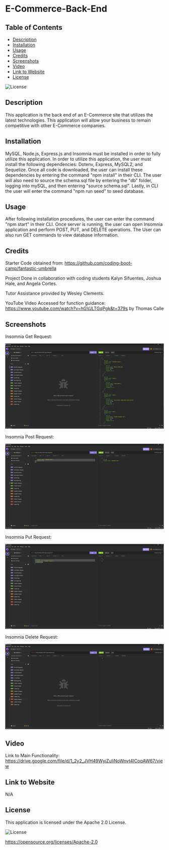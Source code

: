 # E-Commerce-Back-End

## Table of Contents

* [Description](#description)
* [Installation](#installation)
* [Usage](#usage)
* [Credits](#credits)
* [Screenshots](#screenshots)
* [Video](#video)
* [Link to Website](#link-to-website)
* [License](#license)

![License](https://img.shields.io/badge/License-Apache_2.0-blue.svg)

## Description

This application is the back end of an E-Commerce site that utilizes the latest technologies. This application will allow your business to remain competitive with other E-Commerce companies.

## Installation

MySQL, Node.js, Express.js and Insomnia must be installed in order to fully utilize this application. In order to utilize this application, the user must install the following dependencies: Dotenv, Express, MySQL2, and Sequelize. Once all code is downloaded, the user can install these dependencies by entering the command "npm install" in their CLI. The user will also need to source the schema.sql file by entering the "db" folder, logging into mySQL, and then entering "source schema.sql". Lastly, in CLI the user will enter the command "npm run seed" to seed database.

## Usage

After following installation procedures, the user can enter the command "npm start" in their CLI. Once server is running, the user can open Insomnia application and perform POST, PUT, and DELETE operations. The User can also run GET commands to view database information.

## Credits

Starter Code obtained from: https://github.com/coding-boot-camp/fantastic-umbrella

Project Done in collaboration with coding students Kalyn Sifuentes, Joshua Hale, and Angela Cortes.

Tutor Assistance provided by Wesley Clements.

YouTube Video Accessed for function guidance: https://www.youtube.com/watch?v=hGVJLTGqPgk&t=379s by Thomas Calle

## Screenshots

Insomnia Get Request: 

![Alt Text](./images/get-request-insomnia-screen.png)

Insomnia Post Request:

![Alt Text](./images/post-request-insomnia-screen.png)

Insomnia Put Request:

![Alt Text](./images/put-request-insomnia-screen.png)

Insomnia Delete Request:

![Alt Text](./images/delete-request-insomnia-screen.png)

## Video

Link to Main Functionality: https://drive.google.com/file/d/1_2y2_JVH49WyiZuIiNoWnvt4ICoqAW67/view

## Link to Website

N/A

## License

This application is licensed under the Apache 2.0 License.

![License](https://img.shields.io/badge/License-Apache_2.0-blue.svg)

https://opensource.org/licenses/Apache-2.0